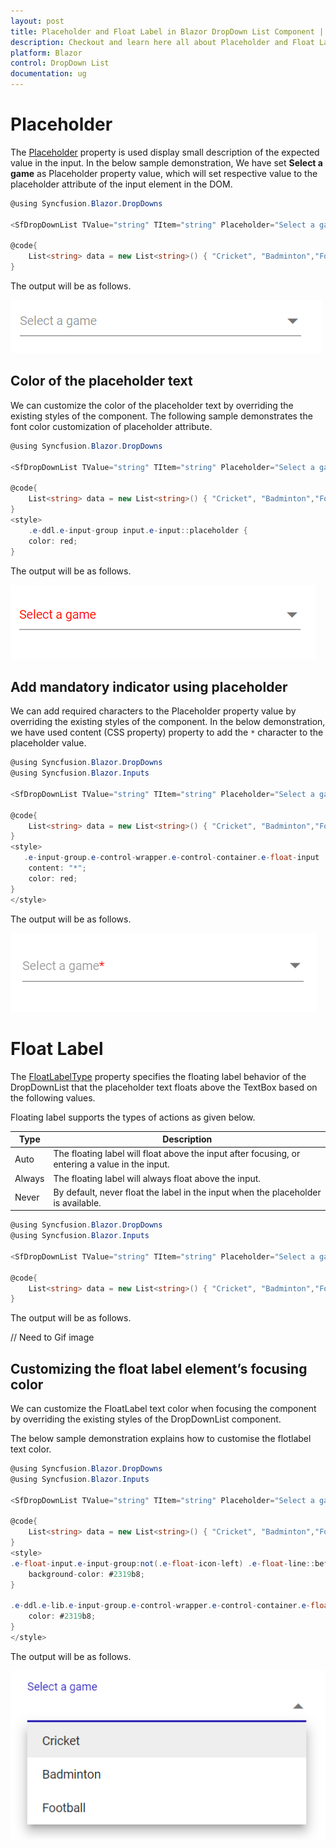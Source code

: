 ```yaml
---
layout: post
title: Placeholder and Float Label in Blazor DropDown List Component | Syncfusion
description: Checkout and learn here all about Placeholder and Float Label in Syncfusion Blazor DropDown List component and more.
platform: Blazor
control: DropDown List
documentation: ug
---
```


# Placeholder

The [Placeholder](https://help.syncfusion.com/cr/blazor/Syncfusion.Blazor.DropDowns.SfDropDownList-2.html#Syncfusion_Blazor_DropDowns_SfDropDownList_2_Placeholder) property is used display small description of the expected value in the input. In the below sample demonstration, We have set **Select a game** as Placeholder property value, which will set respective value to the placeholder attribute of the input element in the DOM.

```csharp
@using Syncfusion.Blazor.DropDowns

<SfDropDownList TValue="string" TItem="string" Placeholder="Select a game" DataSource="@data" Width="300px"></SfDropDownList>

@code{
    List<string> data = new List<string>() { "Cricket", "Badminton","Football" };
}
```

The output will be as follows.

![Blazor DropdownList with placeholder](./images/blazor_dropdown_placeholder.png)

## Color of the placeholder text

We can customize the color of the placeholder text by overriding the existing styles of the component. The following sample demonstrates the font color customization of placeholder attribute.

```csharp
@using Syncfusion.Blazor.DropDowns

<SfDropDownList TValue="string" TItem="string" Placeholder="Select a game" DataSource="@data" Width="300px"></SfDropDownList>

@code{
    List<string> data = new List<string>() { "Cricket", "Badminton","Football" };
}
<style>
    .e-ddl.e-input-group input.e-input::placeholder {
    color: red;
}
```

The output will be as follows.

![Blazor DropdownList with placeholder](./images/blazor_dropdown_placeholder_color.png)

## Add mandatory indicator using placeholder

We can add required characters to the Placeholder property value by overriding the existing styles of the component. In the below demonstration, we have used content (CSS property) property to add the `*` character to the placeholder value.

```csharp
@using Syncfusion.Blazor.DropDowns
@using Syncfusion.Blazor.Inputs

<SfDropDownList TValue="string" TItem="string" Placeholder="Select a game" FloatLabelType="FloatLabelType.Auto" DataSource="@data" Width="300px"></SfDropDownList>

@code{
    List<string> data = new List<string>() { "Cricket", "Badminton","Football" };
}
<style>
   .e-input-group.e-control-wrapper.e-control-container.e-float-input .e-float-text::after {
    content: "*";
    color: red;
}
</style>
```

The output will be as follows.

![Blazor DropdownList with placeholder with mandatory](./images/blazor_dropdown_placeholder_mandatory.png)

# Float Label

The [FloatLabelType](https://help.syncfusion.com/cr/blazor/Syncfusion.Blazor.DropDowns.SfDropDownList-2.html#Syncfusion_Blazor_DropDowns_SfDropDownList_2_FloatLabelType) property specifies the floating label behavior of the DropDownList that the placeholder text floats above the TextBox based on the following values.

Floating label supports the types of actions as given below.

Type     | Description
------------ | -------------
  Auto       | The floating label will float above the input after focusing, or entering a value in the input.
  Always     | The floating label will always float above the input.
  Never      | By default, never float the label in the input when the placeholder is available.


```csharp
@using Syncfusion.Blazor.DropDowns
@using Syncfusion.Blazor.Inputs

<SfDropDownList TValue="string" TItem="string" Placeholder="Select a game" FloatLabelType="FloatLabelType.Auto" DataSource="@data" Width="300px"></SfDropDownList>

@code{
    List<string> data = new List<string>() { "Cricket", "Badminton","Football" };
}
```

The output will be as follows.

// Need to Gif image

## Customizing the float label element’s focusing color

We can customize the FloatLabel text color when focusing the component by overriding the existing styles of the DropDownList component.

The below sample demonstration explains how to customise the flotlabel text color.

```csharp
@using Syncfusion.Blazor.DropDowns
@using Syncfusion.Blazor.Inputs

<SfDropDownList TValue="string" TItem="string" Placeholder="Select a game" FloatLabelType="FloatLabelType.Auto" DataSource="@data" Width="300px"></SfDropDownList>

@code{
    List<string> data = new List<string>() { "Cricket", "Badminton","Football" };
}
<style>
.e-float-input.e-input-group:not(.e-float-icon-left) .e-float-line::before,.e-float-input.e-control-wrapper.e-input-group:not(.e-float-icon-left) .e-float-line::before,.e-float-input.e-input-group:not(.e-float-icon-left) .e-float-line::after,.e-float-input.e-control-wrapper.e-input-group:not(.e-float-icon-left) .e-float-line::after {
    background-color: #2319b8;
}

.e-ddl.e-lib.e-input-group.e-control-wrapper.e-control-container.e-float-input.e-input-focus .e-float-text.e-label-top {
    color: #2319b8;
}
</style>
```

The output will be as follows.

![Blazor DropdownList with placeholder with color](./images/blazor_dropdown_placeholder_background.png)
